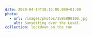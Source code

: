 ```yaml
---
date: 2020-04-14T18:15:00.000+01:00
photo:
  - url: /images/photos/1586888100.jpg
    alt: Sunsetting over the Level.
collection: lockdown_on_the_run
---
```

